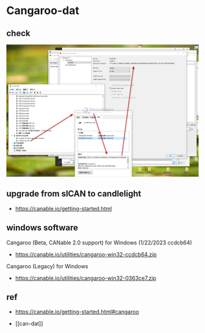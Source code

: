
# Cangaroo-dat


## check 

![](2024-08-28-16-59-20.png)

## upgrade from slCAN to candlelight

- https://canable.io/getting-started.html

## windows software 

Cangaroo (Beta, CANable 2.0 support) for Windows (1/22/2023 ccdcb64)
- https://canable.io/utilities/cangaroo-win32-ccdcb64.zip

Cangaroo (Legacy) for Windows
- https://canable.io/utilities/cangaroo-win32-0363ce7.zip





## ref 

- https://canable.io/getting-started.html#cangaroo


- [[can-dat]]